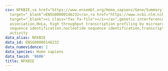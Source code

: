 ```yaml
---
csv: NFKBIE,<a href="https://www.ensembl.org/Homo_sapiens/Gene/Summary?db=core;g=ENSG00000146232"
  target="_blank">ENSG00000146232</a>,<a href="https://www.ncbi.nlm.nih.gov/pubmed/17216044"
  target="_blank"><i class="fas fa-file"></i></a>",genetic interference,functional
  association,HeLa, high throughput transcription profiling by microarray,nucleotide
  sequence identification,nucleotide sequence identification,transcriptional regulation,up-regulates
  activity
data_alias: NFKBIE
data_id: ENSG00000146232
data_numevidence: 1
data_species: Homo sapiens
data_taxid: '9606'
title: NFKBIE
---
```

